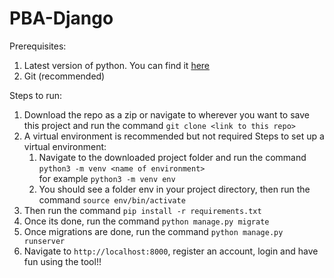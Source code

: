 # PBA-Django

Prerequisites: 
1. Latest version of python. You can find it <a href="https://www.python.org/downloads/">here</a>
2. Git (recommended)

Steps to run: 
1. Download the repo as a zip or navigate to wherever you want to save this project and run the command ```git clone <link to this repo>```
2. A virtual environment is recommended but not required
   Steps to set up a virtual environment:
   1. Navigate to the downloaded project folder and run the command ```python3 -m venv <name of environment>``` <br/>
      for example ```python3 -m venv env```
   2. You should see a folder env in your project directory, then run the command ```source env/bin/activate```
3. Then run the command ```pip install -r requirements.txt```
4. Once its done, run the command ```python manage.py migrate```
5. Once migrations are done, run the command ```python manage.py runserver```
6. Navigate to ```http://localhost:8000```, register an account, login and have fun using the tool!!
